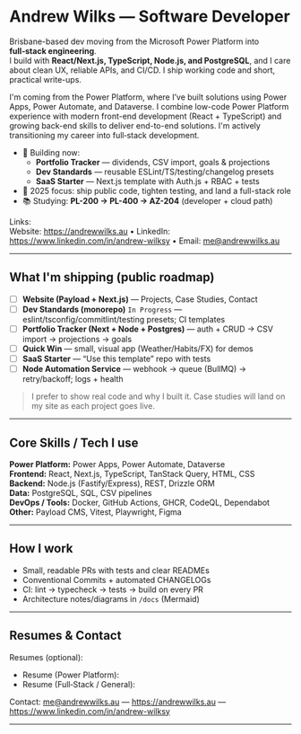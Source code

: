 # Andrew Wilks — Software Developer

Brisbane-based dev moving from the Microsoft Power Platform into **full‑stack engineering**.  
I build with **React/Next.js, TypeScript, Node.js, and PostgreSQL**, and I care about clean UX, reliable APIs, and CI/CD. I ship working code and short, practical write-ups.

I'm coming from the Power Platform, where I’ve built solutions using Power Apps, Power Automate, and Dataverse. I combine low-code Power Platform experience with modern front-end development (React + TypeScript) and growing back-end skills to deliver end-to-end solutions. I'm actively transitioning my career into full‑stack development.

- 🔭 Building now:
  - **Portfolio Tracker** — dividends, CSV import, goals & projections
  - **Dev Standards** — reusable ESLint/TS/testing/changelog presets
  - **SaaS Starter** — Next.js template with Auth.js + RBAC + tests
- 🎯 2025 focus: ship public code, tighten testing, and land a full-stack role
- 📚 Studying: **PL-200 → PL-400 → AZ-204** (developer + cloud path)

Links:  
Website: https://andrewwilks.au • LinkedIn: https://www.linkedin.com/in/andrew-wilksy • Email: me@andrewwilks.au

---

## What I'm shipping (public roadmap)

- [ ] **Website (Payload + Next.js)** — Projects, Case Studies, Contact
- [ ] **Dev Standards (monorepo)** `In Progress` — eslint/tsconfig/commitlint/testing presets; CI templates
- [ ] **Portfolio Tracker (Next + Node + Postgres)** — auth + CRUD → CSV import → projections → goals
- [ ] **Quick Win** — small, visual app (Weather/Habits/FX) for demos
- [ ] **SaaS Starter** — “Use this template” repo with tests
- [ ] **Node Automation Service** — webhook → queue (BullMQ) → retry/backoff; logs + health

> I prefer to show real code and why I built it. Case studies will land on my site as each project goes live.

---

## Core Skills / Tech I use

**Power Platform:** Power Apps, Power Automate, Dataverse  
**Frontend:** React, Next.js, TypeScript, TanStack Query, HTML, CSS  
**Backend:** Node.js (Fastify/Express), REST, Drizzle ORM  
**Data:** PostgreSQL, SQL, CSV pipelines  
**DevOps / Tools:** Docker, GitHub Actions, GHCR, CodeQL, Dependabot  
**Other:** Payload CMS, Vitest, Playwright, Figma

---

## How I work

- Small, readable PRs with tests and clear READMEs  
- Conventional Commits + automated CHANGELOGs  
- CI: lint → typecheck → tests → build on every PR  
- Architecture notes/diagrams in `/docs` (Mermaid)

---

## Resumes & Contact

Resumes (optional):  
- Resume (Power Platform): <INSERT URL>  
- Resume (Full‑Stack / General): <INSERT URL>

Contact: me@andrewwilks.au — https://andrewwilks.au — https://www.linkedin.com/in/andrew-wilksy

---

